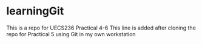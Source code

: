 # learningGit
This is a repo for UECS236 Practical 4-6
This line is added after cloning the repo for Practical 5 using Git in my own workstation